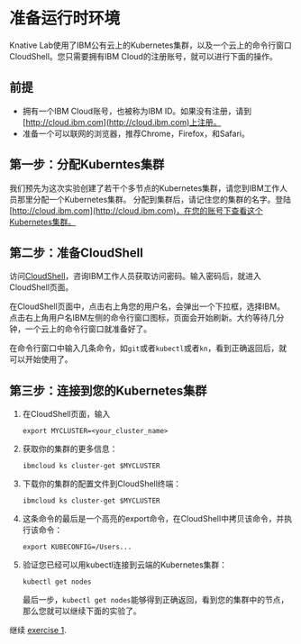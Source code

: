 # 准备运行时环境

Knative Lab使用了IBM公有云上的Kubernetes集群，以及一个云上的命令行窗口CloudShell。您只需要拥有IBM Cloud的注册账号，就可以进行下面的操作。

## 前提

* 拥有一个IBM Cloud账号，也被称为IBM ID。如果没有注册，请到[http://cloud.ibm.com](http://cloud.ibm.com)上注册。
* 准备一个可以联网的浏览器，推荐Chrome，Firefox，和Safari。

## 第一步：分配Kuberntes集群

我们预先为这次实验创建了若干个多节点的Kubernetes集群，请您到IBM工作人员那里分配一个Kubernetes集群。 分配到集群后，请记住您的集群的名字。登陆[http://cloud.ibm.com](http://cloud.ibm.com)，在您的账号下查看这个Kubernetes集群。

## 第二步：准备CloudShell

访问[CloudShell](https://cloudshell-console-ikslab.us-south.cf.cloud.ibm.com/)，咨询IBM工作人员获取访问密码。输入密码后，就进入CloudShell页面。

在CloudShell页面中，点击右上角您的用户名，会弹出一个下拉框，选择IBM。 点击右上角用户名IBM左侧的命令行窗口图标，页面会开始刷新。大约等待几分钟，一个云上的命令行窗口就准备好了。

在命令行窗口中输入几条命令，如`git`或者`kubectl`或者`kn`，看到正确返回后，就可以开始使用了。

## 第三步：连接到您的Kubernetes集群

1. 在CloudShell页面，输入

   ```text
   export MYCLUSTER=<your_cluster_name>
   ```

2. 获取你的集群的更多信息：

   ```text
   ibmcloud ks cluster-get $MYCLUSTER
   ```

3. 下载你的集群的配置文件到CloudShell终端：

   ```text
   ibmcloud ks cluster-get $MYCLUSTER
   ```

4. 这条命令的最后是一个高亮的export命令，在CloudShell中拷贝该命令，并执行该命令：

   ```text
   export KUBECONFIG=/Users...
   ```

5. 验证您已经可以用kubectl连接到云端的Kubernetes集群：

   ```text
   kubectl get nodes
   ```

   最后一步，`kubectl get nodes`能够得到正确返回，看到您的集群中的节点，那么您就可以继续下面的实验了。

继续 [exercise 1](./exercise-1.md).

